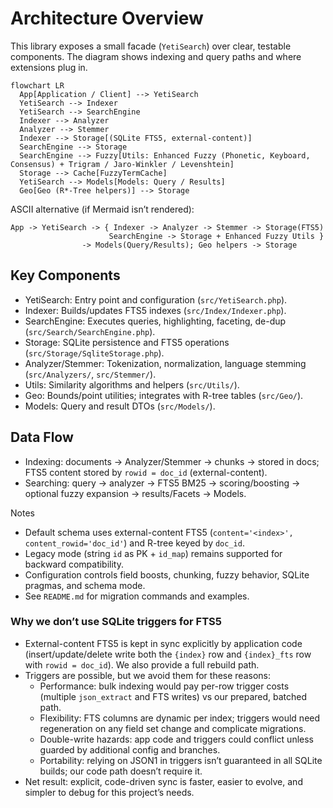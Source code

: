 # Architecture Overview

This library exposes a small facade (`YetiSearch`) over clear, testable components. The diagram shows indexing and query paths and where extensions plug in.

```mermaid
flowchart LR
  App[Application / Client] --> YetiSearch
  YetiSearch --> Indexer
  YetiSearch --> SearchEngine
  Indexer --> Analyzer
  Analyzer --> Stemmer
  Indexer --> Storage[(SQLite FTS5, external-content)]
  SearchEngine --> Storage
  SearchEngine --> Fuzzy[Utils: Enhanced Fuzzy (Phonetic, Keyboard, Consensus) + Trigram / Jaro-Winkler / Levenshtein]
  Storage --> Cache[FuzzyTermCache]
  YetiSearch --> Models[Models: Query / Results]
  Geo[Geo (R*-Tree helpers)] --> Storage
```

ASCII alternative (if Mermaid isn’t rendered):

```
App -> YetiSearch -> { Indexer -> Analyzer -> Stemmer -> Storage(FTS5)
                      SearchEngine -> Storage + Enhanced Fuzzy Utils }
                -> Models(Query/Results); Geo helpers -> Storage
```

## Key Components
- YetiSearch: Entry point and configuration (`src/YetiSearch.php`).
- Indexer: Builds/updates FTS5 indexes (`src/Index/Indexer.php`).
- SearchEngine: Executes queries, highlighting, faceting, de-dup (`src/Search/SearchEngine.php`).
- Storage: SQLite persistence and FTS5 operations (`src/Storage/SqliteStorage.php`).
- Analyzer/Stemmer: Tokenization, normalization, language stemming (`src/Analyzers/`, `src/Stemmer/`).
- Utils: Similarity algorithms and helpers (`src/Utils/`).
- Geo: Bounds/point utilities; integrates with R-tree tables (`src/Geo/`).
- Models: Query and result DTOs (`src/Models/`).

## Data Flow
- Indexing: documents -> Analyzer/Stemmer -> chunks -> stored in docs; FTS5 content stored by `rowid = doc_id` (external-content).
- Searching: query -> analyzer -> FTS5 BM25 -> scoring/boosting -> optional fuzzy expansion -> results/Facets -> Models.

Notes
- Default schema uses external-content FTS5 (`content='<index>', content_rowid='doc_id'`) and R-tree keyed by `doc_id`.
- Legacy mode (string `id` as PK + `id_map`) remains supported for backward compatibility.
- Configuration controls field boosts, chunking, fuzzy behavior, SQLite pragmas, and schema mode.
- See `README.md` for migration commands and examples.

### Why we don’t use SQLite triggers for FTS5
- External-content FTS5 is kept in sync explicitly by application code (insert/update/delete write both the `{index}` row and `{index}_fts` row with `rowid = doc_id`). We also provide a full rebuild path.
- Triggers are possible, but we avoid them for these reasons:
  - Performance: bulk indexing would pay per-row trigger costs (multiple `json_extract` and FTS writes) vs our prepared, batched path.
  - Flexibility: FTS columns are dynamic per index; triggers would need regeneration on any field set change and complicate migrations.
  - Double-write hazards: app code and triggers could conflict unless guarded by additional config and branches.
  - Portability: relying on JSON1 in triggers isn’t guaranteed in all SQLite builds; our code path doesn’t require it.
- Net result: explicit, code-driven sync is faster, easier to evolve, and simpler to debug for this project’s needs.
